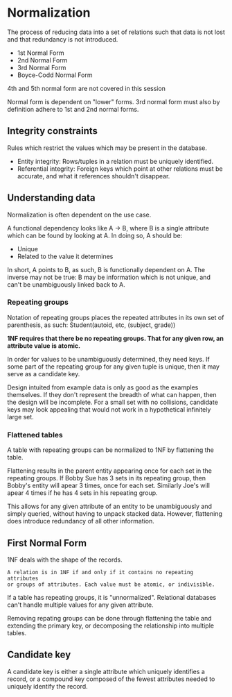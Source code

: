 # Normalization
The process of reducing data into a set of relations such that data is not lost
and that redundancy is not introduced.

- 1st Normal Form
- 2nd Normal Form
- 3rd Normal Form
- Boyce-Codd Normal Form

4th and 5th normal form are not covered in this session

Normal form is dependent on "lower" forms. 3rd normal form must also by
definition adhere to 1st and 2nd normal forms.

## Integrity constraints
Rules which restrict the values which may be present in the database.
- Entity integrity: Rows/tuples in a relation must be uniquely identified.
- Referential integrity: Foreign keys which point at other relations must be
  accurate, and what it references shouldn't disappear.

## Understanding data
Normalization is often dependent on the use case.

A functional dependency looks like A -> B, where B is a single attribute which can be found by looking at A. In doing so, A should be:
- Unique
- Related to the value it determines

In short, A points to B, as such, B is functionally dependent on A. The inverse
may not be true: B may be information which is not unique, and can't be
unambiguously linked back to A.

### Repeating groups
Notation of repeating groups places the repeated attributes in its own set of parenthesis, as such:
	Student(autoid, etc, (subject, grade))

**1NF requires that there be no repeating groups. That for any given row, an
attribute value is atomic.**

In order for values to be unambiguously determined, they need keys. If some
part of the repeating group for any given tuple is unique, then it may serve as
a candidate key.

Design intuited from example data is only as good as the examples themselves.
If they don't represent the breadth of what can happen, then the design will be
incomplete. For a small set with no collisions, candidate keys may look
appealing that would not work in a hypothetical infinitely large set.

### Flattened tables
A table with repeating groups can be normalized to 1NF by flattening the table.

Flattening results in the parent entity appearing once for each set in the
repeating groups. If Bobby Sue has 3 sets in its repeating group, then Bobby's
entity will apear 3 times, once for each set. Similarly Joe's will apear 4
times if he has 4 sets in his repeating group.

This allows for any given attribute of an entity to be unambiguously and simply
queried, without having to unpack stacked data. However, flattening does
introduce redundancy of all other information.

## First Normal Form
1NF deals with the shape of the records.

	A relation is in 1NF if and only if it contains no repeating attributes
	or groups of attributes. Each value must be atomic, or indivisible.

If a table has repeating groups, it is "unnormalized". Relational databases can't handle multiple values for any given attribute. 

Removing repating groups can be done through flattening the table and extending
the primary key, or decomposing the relationship into multiple tables.

## Candidate key
A candidate key is either a single attribute which uniquely identifies a
record, or a compound key composed of the fewest attributes needed to uniquely
identify the record.

